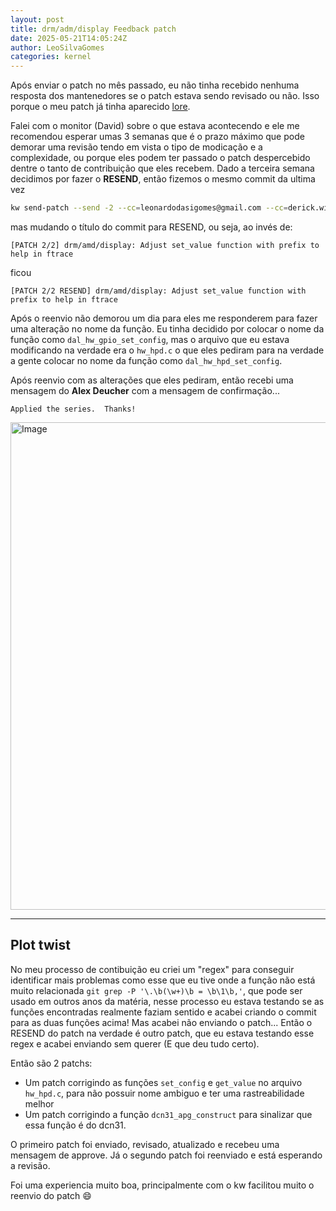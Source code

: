 ```yaml
---
layout: post
title: drm/adm/display Feedback patch
date: 2025-05-21T14:05:24Z
author: LeoSilvaGomes
categories: kernel
---
```

Após enviar o patch no mês passado, eu não tinha recebido nenhuma resposta dos mantenedores se o patch estava sendo revisado ou não. Isso porque o meu patch já tinha aparecido [lore](https://lore.kernel.org/amd-gfx/20250423153010.20019-1-leonardodasigomes@gmail.com/).

Falei com o monitor (David) sobre o que estava acontecendo e ele me recomendou esperar umas 3 semanas que é o prazo máximo que pode demorar uma revisão tendo em vista o tipo de modicação e a complexidade, ou porque eles podem ter passado o patch despercebido dentre o tanto de contribuição que eles recebem. Dado a terceira semana decidimos por fazer o **RESEND**, então fizemos o mesmo commit da ultima vez

``` bash
kw send-patch --send -2 --cc=leonardodasigomes@gmail.com --cc=derick.william.moraes@gmail.com -- --no-cover-letter
```

mas mudando o título do commit para RESEND, ou seja, ao invés de:

```
[PATCH 2/2] drm/amd/display: Adjust set_value function with prefix to help in ftrace
```

ficou

```
[PATCH 2/2 RESEND] drm/amd/display: Adjust set_value function with prefix to help in ftrace
```
Após o reenvio não demorou um dia para eles me responderem para fazer uma alteração no nome da função. Eu tinha decidido por colocar o nome da função como `dal_hw_gpio_set_config`, mas o arquivo que eu estava modificando na verdade era o `hw_hpd.c` o que eles pediram para na verdade a gente colocar no nome da função como `dal_hw_hpd_set_config`.

Após reenvio com as alterações que eles pediram, então recebi uma mensagem do **Alex Deucher** com a mensagem de confirmação...

```
Applied the series.  Thanks!
```

<img width="780" alt="Image" src="https://github.com/user-attachments/assets/7097a077-f2dd-44ef-af4b-9f4bff817ef1" />

----

## Plot twist

No meu processo de contibuição eu criei um "regex" para conseguir identificar mais problemas como esse que eu tive onde a função não está muito relacionada `git grep -P '\.\b(\w+)\b = \b\1\b,'`, que pode ser usado em outros anos da matéria, nesse processo eu estava testando se as funções encontradas realmente faziam sentido e acabei criando o commit para as duas funções acima! Mas acabei não enviando o patch... Então o RESEND do patch na verdade é outro patch, que eu estava testando esse regex e acabei enviando sem querer (E que deu tudo certo).

Então são 2 patchs:
- Um patch corrigindo as funções `set_config` e `get_value` no arquivo `hw_hpd.c`, para não possuir nome ambiguo e ter uma rastreabilidade melhor
- Um patch corrigindo a função `dcn31_apg_construct` para sinalizar que essa função é do dcn31.

O primeiro patch foi enviado, revisado, atualizado e recebeu uma mensagem de approve.
Já o segundo patch foi reenviado e está esperando a revisão.

Foi uma experiencia muito boa, principalmente com o kw facilitou muito o reenvio do patch 😄 
